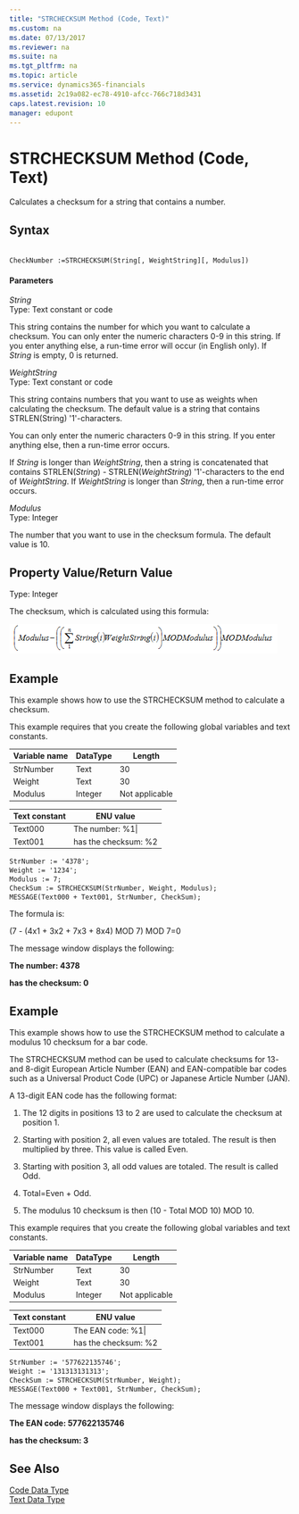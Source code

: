 ```yaml
---
title: "STRCHECKSUM Method (Code, Text)"
ms.custom: na
ms.date: 07/13/2017
ms.reviewer: na
ms.suite: na
ms.tgt_pltfrm: na
ms.topic: article
ms.service: dynamics365-financials
ms.assetid: 2c19a082-ec78-4910-afcc-766c718d3431
caps.latest.revision: 10
manager: edupont
---
```


 

# STRCHECKSUM Method (Code, Text)
Calculates a checksum for a string that contains a number.  

## Syntax  

```  

CheckNumber :=STRCHECKSUM(String[, WeightString][, Modulus])  
```  

#### Parameters  
 *String*  
 Type: Text constant or code  

 This string contains the number for which you want to calculate a checksum. You can only enter the numeric characters 0-9 in this string. If you enter anything else, a run-time error will occur (in English only). If *String* is empty, 0 is returned.  

 *WeightString*  
 Type: Text constant or code  

 This string contains numbers that you want to use as weights when calculating the checksum. The default value is a string that contains STRLEN\(String\) '1'-characters.  

 You can only enter the numeric characters 0-9 in this string. If you enter anything else, then a run-time error occurs.  

 If *String* is longer than *WeightString*, then a string is concatenated that contains STRLEN\(*String*\) - STRLEN\(*WeightString*\) '1'-characters to the end of *WeightString*. If *WeightString* is longer than *String*, then a run-time error occurs.  

 *Modulus*  
 Type: Integer  

 The number that you want to use in the checksum formula. The default value is 10.  

## Property Value/Return Value  
 Type: Integer  

 The checksum, which is calculated using this formula:  

 ![STRCHECKSUM formula](../media/NAV_STRCHECKSUM_Formula.png "STRCHECKSUM\_Formula")  

## Example  
 This example shows how to use the STRCHECKSUM method to calculate a checksum.  

 This example requires that you create the following global variables and text constants.  

|Variable name|DataType|Length|  
|-------------------|--------------|------------|  
|StrNumber|Text|30|  
|Weight|Text|30|  
|Modulus|Integer|Not applicable|  

|Text constant|ENU value|  
|-------------------|---------------|  
|Text000|The number: %1\\|  
|Text001|has the checksum: %2|  

```  
StrNumber := '4378';  
Weight := '1234';  
Modulus := 7;   
CheckSum := STRCHECKSUM(StrNumber, Weight, Modulus);   
MESSAGE(Text000 + Text001, StrNumber, CheckSum);  
```  

 The formula is:  

 \(7 - \(4x1 + 3x2 + 7x3 + 8x4\) MOD 7\) MOD 7=0  

 The message window displays the following:  

 **The number: 4378**  

 **has the checksum: 0**  

## Example  
 This example shows how to use the STRCHECKSUM method to calculate a modulus 10 checksum for a bar code.  

 The STRCHECKSUM method can be used to calculate checksums for 13- and 8-digit European Article Number \(EAN\) and EAN-compatible bar codes such as a Universal Product Code \(UPC\) or Japanese Article Number \(JAN\).  

 A 13-digit EAN code has the following format:  

1.  The 12 digits in positions 13 to 2 are used to calculate the checksum at position 1.  

2.  Starting with position 2, all even values are totaled. The result is then multiplied by three. This value is called Even.  

3.  Starting with position 3, all odd values are totaled. The result is called Odd.  

4.  Total=Even + Odd.  

5.  The modulus 10 checksum is then \(10 - Total MOD 10\) MOD 10.  

 This example requires that you create the following global variables and text constants.  

|Variable name|DataType|Length|  
|-------------------|--------------|------------|  
|StrNumber|Text|30|  
|Weight|Text|30|  
|Modulus|Integer|Not applicable|  

|Text constant|ENU value|  
|-------------------|---------------|  
|Text000|The EAN code: %1\\|  
|Text001|has the checksum: %2|  

```  
StrNumber := '577622135746';  
Weight := '131313131313';  
CheckSum := STRCHECKSUM(StrNumber, Weight);  
MESSAGE(Text000 + Text001, StrNumber, CheckSum);  
```  

 The message window displays the following:  

 **The EAN code: 577622135746**  

 **has the checksum: 3**  

## See Also  
 [Code Data Type](../datatypes/devenv-Code-Data-Type.md)   
 [Text Data Type](../datatypes/devenv-Text-Data-Type.md)
